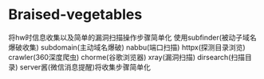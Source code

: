 # Braised-vegetables
将hw时信息收集以及简单的漏洞扫描操作步骤简单化
使用subfinder(被动子域名爆破收集) subdomain(主动域名爆破) nabbu(端口扫描) httpx(探测目录浏览) crawler(360深度爬虫) chorme(谷歌浏览器) xray(漏洞扫描) dirsearch(扫描目录) server酱(微信消息提醒)将收集步骤简单化
